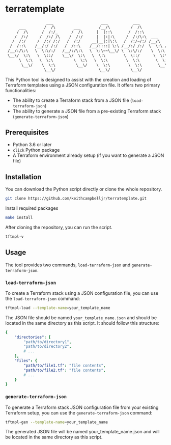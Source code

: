 # terratemplate
```txt
                  ___                     ___           ___                 
      ___        /  /\        ___        /__/\         /  /\                
     /  /\      /  /:/_      /  /\      |  |::\       /  /::\               
    /  /:/     /  /:/ /\    /  /:/      |  |:|:\     /  /:/\:\  ___     ___ 
   /  /:/     /  /:/ /:/   /  /:/     __|__|:|\:\   /  /:/~/:/ /__/\   /  /\
  /  /::\    /__/:/ /:/   /  /::\    /__/::::| \:\ /__/:/ /:/  \  \:\ /  /:/
 /__/:/\:\   \  \:\/:/   /__/:/\:\   \  \:\~~\__\/ \  \:\/:/    \  \:\  /:/ 
 \__\/  \:\   \  \::/    \__\/  \:\   \  \:\        \  \::/      \  \:\/:/  
      \  \:\   \  \:\         \  \:\   \  \:\        \  \:\       \  \::/   
       \__\/    \  \:\         \__\/    \  \:\        \  \:\       \__\/    
                 \__\/                   \__\/         \__\/                
```

This Python tool is designed to assist with the creation and loading of Terraform templates using a JSON configuration file. It offers two primary functionalities:
- The ability to create a Terraform stack from a JSON file (`load-terraform-json`)
- The ability to generate a JSON file from a pre-existing Terraform stack (`generate-terraform-json`)

## Prerequisites

- Python 3.6 or later
- `click` Python package
- A Terraform environment already setup (if you want to generate a JSON file)

## Installation

You can download the Python script directly or clone the whole repository.

```bash
git clone https://github.com/keithcampbelljr/terratemplate.git
```

Install required packages
```bash
make install
```

After cloning the repository, you can run the script.

```bash
tftmpl-v
```

## Usage

The tool provides two commands, `load-terraform-json` and `generate-terraform-json`.

### `load-terraform-json`

To create a Terraform stack using a JSON configuration file, you can use the `load-terraform-json` command:

```bash
tftmpl-load --template-name=your_template_name
```

The JSON file should be named `your_template_name.json` and should be located in the same directory as this script. It should follow this structure:

```yaml
{
    "directories": [
        "path/to/directory1",
        "path/to/directory2",
        # ...
    ],
    "files": {
        "path/to/file1.tf": "file contents",
        "path/to/file2.tf": "file contents",
        # ...
    }
}
```

### `generate-terraform-json`

To generate a Terraform stack JSON configuration file from your existing Terraform setup, you can use the `generate-terraform-json` command:

```bash
tftmpl-gen --template-name=your_template_name
```

The generated JSON file will be named your_template_name.json and will be located in the same directory as this script.


